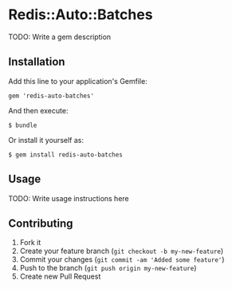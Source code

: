 # Redis::Auto::Batches

TODO: Write a gem description

## Installation

Add this line to your application's Gemfile:

    gem 'redis-auto-batches'

And then execute:

    $ bundle

Or install it yourself as:

    $ gem install redis-auto-batches

## Usage

TODO: Write usage instructions here

## Contributing

1. Fork it
2. Create your feature branch (`git checkout -b my-new-feature`)
3. Commit your changes (`git commit -am 'Added some feature'`)
4. Push to the branch (`git push origin my-new-feature`)
5. Create new Pull Request

